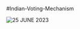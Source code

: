 #Indian-Voting-Mechanism



![25 JUNE 2023](https://github.com/Yoo-yipeee/ibc-hw/assets/137610928/47d81f40-4bb8-454a-84ec-f362cdaf6984)
